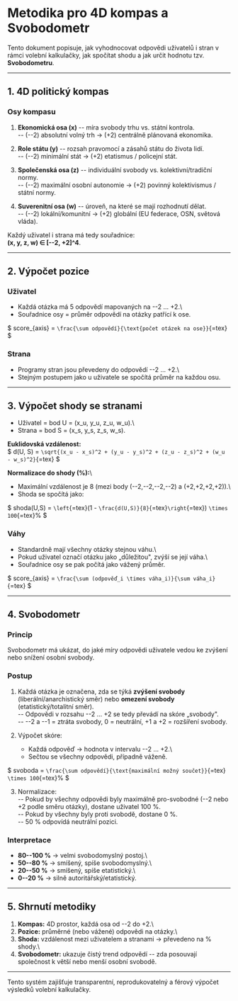 # Metodika pro 4D kompas a Svobodometr

Tento dokument popisuje, jak vyhodnocovat odpovědi uživatelů i stran v
rámci volební kalkulačky, jak spočítat shodu a jak určit hodnotu tzv.
**Svobodometru**.

------------------------------------------------------------------------

## 1. 4D politický kompas

### Osy kompasu

1.  **Ekonomická osa (x)** -- míra svobody trhu vs. státní kontrola.\
    -- (--2) absolutní volný trh → (+2) centrálně plánovaná ekonomika.

2.  **Role státu (y)** -- rozsah pravomocí a zásahů státu do života
    lidí.\
    -- (--2) minimální stát → (+2) etatismus / policejní stát.

3.  **Společenská osa (z)** -- individuální svobody
    vs. kolektivní/tradiční normy.\
    -- (--2) maximální osobní autonomie → (+2) povinný kolektivismus /
    státní normy.

4.  **Suverenitní osa (w)** -- úroveň, na které se mají rozhodnutí
    dělat.\
    -- (--2) lokální/komunitní → (+2) globální (EU federace, OSN,
    světová vláda).

Každý uživatel i strana má tedy souřadnice:\
**(x, y, z, w) ∈ \[--2, +2\]\^4**.

------------------------------------------------------------------------

## 2. Výpočet pozice

### Uživatel

-   Každá otázka má 5 odpovědí mapovaných na --2 ... +2.\
-   Souřadnice osy = průměr odpovědí na otázky patřící k ose.

\$ score\_{axis} =
`\frac{\sum odpovědí}{\text{počet otázek na ose}}`{=tex} \$

### Strana

-   Programy stran jsou převedeny do odpovědí --2 ... +2.\
-   Stejným postupem jako u uživatele se spočítá průměr na každou osu.

------------------------------------------------------------------------

## 3. Výpočet shody se stranami

-   Uživatel = bod U = (x_u, y_u, z_u, w_u).\
-   Strana = bod S = (x_s, y_s, z_s, w_s).

**Euklidovská vzdálenost:**\
\$ d(U, S) =
`\sqrt{(x_u - x_s)^2 + (y_u - y_s)^2 + (z_u - z_s)^2 + (w_u - w_s)^2}`{=tex}
\$

**Normalizace do shody (%):**\
- Maximální vzdálenost je 8 (mezi body (--2,--2,--2,--2) a
(+2,+2,+2,+2)).\
- Shoda se spočítá jako:

\$ shoda(U,S) = `\left`{=tex}(1 -
`\frac{d(U,S)}{8}`{=tex}`\right`{=tex}) `\times 100`{=tex}% \$

### Váhy

-   Standardně mají všechny otázky stejnou váhu.\
-   Pokud uživatel označí otázku jako „důležitou", zvýší se její váha.\
-   Souřadnice osy se pak počítá jako vážený průměr.

\$ score\_{axis} =
`\frac{\sum (odpověď_i \times váha_i)}{\sum váha_i}`{=tex} \$

------------------------------------------------------------------------

## 4. Svobodometr

### Princip

Svobodometr má ukázat, do jaké míry odpovědi uživatele vedou ke zvýšení
nebo snížení osobní svobody.

### Postup

1.  Každá otázka je označena, zda se týká **zvýšení svobody**
    (liberální/anarchistický směr) nebo **omezení svobody**
    (etatistický/totalitní směr).\
    -- Odpovědi v rozsahu --2 ... +2 se tedy převádí na skóre
    „svobody".\
    -- --2 a --1 = ztráta svobody, 0 = neutrální, +1 a +2 = rozšíření
    svobody.

2.  Výpočet skóre:

    -   Každá odpověď → hodnota v intervalu --2 ... +2.\
    -   Sečtou se všechny odpovědi, případně váženě.

\$ svoboda = `\frac{\sum odpovědí}{\text{maximální možný součet}}`{=tex}
`\times 100`{=tex}% \$

3.  Normalizace:\
    -- Pokud by všechny odpovědi byly maximálně pro-svobodné (--2 nebo
    +2 podle směru otázky), dostane uživatel 100 %.\
    -- Pokud by všechny byly proti svobodě, dostane 0 %.\
    -- 50 % odpovídá neutrální pozici.

### Interpretace

-   **80--100 %** → velmi svobodomyslný postoj.\
-   **50--80 %** → smíšený, spíše svobodomyslný.\
-   **20--50 %** → smíšený, spíše etatistický.\
-   **0--20 %** → silně autoritářský/etatistický.

------------------------------------------------------------------------

## 5. Shrnutí metodiky

1.  **Kompas:** 4D prostor, každá osa od --2 do +2.\
2.  **Pozice:** průměrné (nebo vážené) odpovědi na otázky.\
3.  **Shoda:** vzdálenost mezi uživatelem a stranami → převedeno na %
    shody.\
4.  **Svobodometr:** ukazuje čistý trend odpovědí -- zda posouvají
    společnost k větší nebo menší osobní svobodě.

------------------------------------------------------------------------

Tento systém zajišťuje transparentní, reprodukovatelný a férový výpočet
výsledků volební kalkulačky.
